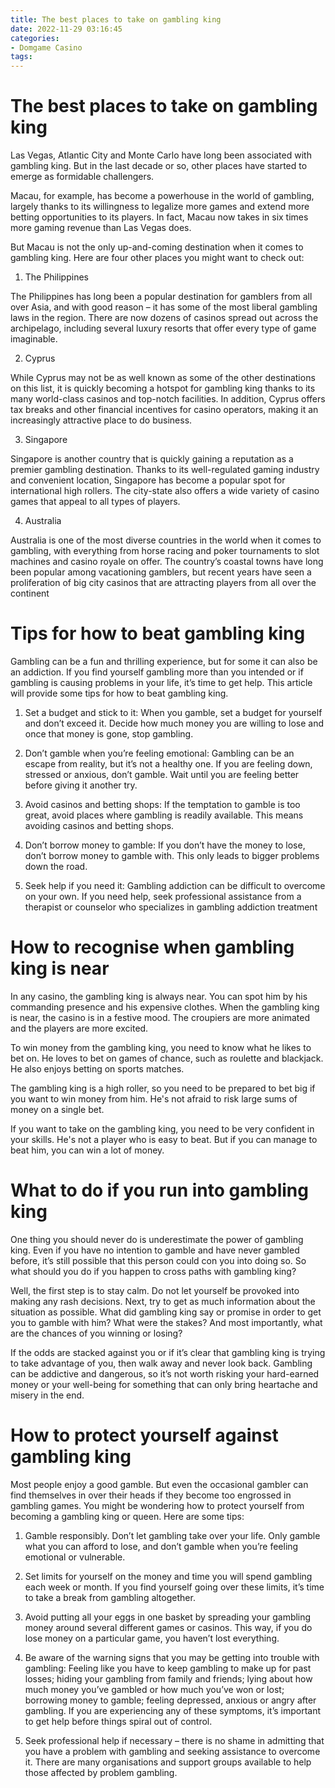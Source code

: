 ```yaml
---
title: The best places to take on gambling king
date: 2022-11-29 03:16:45
categories:
- Domgame Casino
tags:
---
```



#  The best places to take on gambling king

Las Vegas, Atlantic City and Monte Carlo have long been associated with gambling king. But in the last decade or so, other places have started to emerge as formidable challengers.

Macau, for example, has become a powerhouse in the world of gambling, largely thanks to its willingness to legalize more games and extend more betting opportunities to its players. In fact, Macau now takes in six times more gaming revenue than Las Vegas does.

But Macau is not the only up-and-coming destination when it comes to gambling king. Here are four other places you might want to check out:

1. The Philippines

The Philippines has long been a popular destination for gamblers from all over Asia, and with good reason – it has some of the most liberal gambling laws in the region. There are now dozens of casinos spread out across the archipelago, including several luxury resorts that offer every type of game imaginable.

2. Cyprus

While Cyprus may not be as well known as some of the other destinations on this list, it is quickly becoming a hotspot for gambling king thanks to its many world-class casinos and top-notch facilities. In addition, Cyprus offers tax breaks and other financial incentives for casino operators, making it an increasingly attractive place to do business.

3. Singapore

Singapore is another country that is quickly gaining a reputation as a premier gambling destination. Thanks to its well-regulated gaming industry and convenient location, Singapore has become a popular spot for international high rollers. The city-state also offers a wide variety of casino games that appeal to all types of players.

4. Australia

Australia is one of the most diverse countries in the world when it comes to gambling, with everything from horse racing and poker tournaments to slot machines and casino royale on offer. The country’s coastal towns have long been popular among vacationing gamblers, but recent years have seen a proliferation of big city casinos that are attracting players from all over the continent

#  Tips for how to beat gambling king

Gambling can be a fun and thrilling experience, but for some it can also be an addiction. If you find yourself gambling more than you intended or if gambling is causing problems in your life, it’s time to get help. This article will provide some tips for how to beat gambling king.

1. Set a budget and stick to it: When you gamble, set a budget for yourself and don’t exceed it. Decide how much money you are willing to lose and once that money is gone, stop gambling.

2. Don’t gamble when you’re feeling emotional: Gambling can be an escape from reality, but it’s not a healthy one. If you are feeling down, stressed or anxious, don’t gamble. Wait until you are feeling better before giving it another try.

3. Avoid casinos and betting shops: If the temptation to gamble is too great, avoid places where gambling is readily available. This means avoiding casinos and betting shops.

4. Don’t borrow money to gamble: If you don’t have the money to lose, don’t borrow money to gamble with. This only leads to bigger problems down the road.

5. Seek help if you need it: Gambling addiction can be difficult to overcome on your own. If you need help, seek professional assistance from a therapist or counselor who specializes in gambling addiction treatment

#  How to recognise when gambling king is near

In any casino, the gambling king is always near. You can spot him by his commanding presence and his expensive clothes. When the gambling king is near, the casino is in a festive mood. The croupiers are more animated and the players are more excited.

To win money from the gambling king, you need to know what he likes to bet on. He loves to bet on games of chance, such as roulette and blackjack. He also enjoys betting on sports matches.

The gambling king is a high roller, so you need to be prepared to bet big if you want to win money from him. He's not afraid to risk large sums of money on a single bet.

If you want to take on the gambling king, you need to be very confident in your skills. He's not a player who is easy to beat. But if you can manage to beat him, you can win a lot of money.

#  What to do if you run into gambling king

One thing you should never do is underestimate the power of gambling king. Even if you have no intention to gamble and have never gambled before, it’s still possible that this person could con you into doing so. So what should you do if you happen to cross paths with gambling king?

Well, the first step is to stay calm. Do not let yourself be provoked into making any rash decisions. Next, try to get as much information about the situation as possible. What did gambling king say or promise in order to get you to gamble with him? What were the stakes? And most importantly, what are the chances of you winning or losing?

If the odds are stacked against you or if it’s clear that gambling king is trying to take advantage of you, then walk away and never look back. Gambling can be addictive and dangerous, so it’s not worth risking your hard-earned money or your well-being for something that can only bring heartache and misery in the end.

#  How to protect yourself against gambling king

Most people enjoy a good gamble. But even the occasional gambler can find themselves in over their heads if they become too engrossed in gambling games. You might be wondering how to protect yourself from becoming a gambling king or queen. Here are some tips:

1. Gamble responsibly. Don’t let gambling take over your life. Only gamble what you can afford to lose, and don’t gamble when you’re feeling emotional or vulnerable.

2. Set limits for yourself on the money and time you will spend gambling each week or month. If you find yourself going over these limits, it’s time to take a break from gambling altogether.

3. Avoid putting all your eggs in one basket by spreading your gambling money around several different games or casinos. This way, if you do lose money on a particular game, you haven’t lost everything.

4. Be aware of the warning signs that you may be getting into trouble with gambling: Feeling like you have to keep gambling to make up for past losses; hiding your gambling from family and friends; lying about how much money you’ve gambled or how much you’ve won or lost; borrowing money to gamble; feeling depressed, anxious or angry after gambling. If you are experiencing any of these symptoms, it’s important to get help before things spiral out of control.

5. Seek professional help if necessary – there is no shame in admitting that you have a problem with gambling and seeking assistance to overcome it. There are many organisations and support groups available to help those affected by problem gambling.